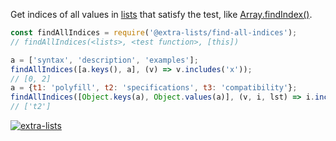 Get indices of all values in [lists] that satisfy the test, like [Array.findIndex()].

```javascript
const findAllIndices = require('@extra-lists/find-all-indices');
// findAllIndices(<lists>, <test function>, [this])

a = ['syntax', 'description', 'examples'];
findAllIndices([a.keys(), a], (v) => v.includes('x'));
// [0, 2]
a = {t1: 'polyfill', t2: 'specifications', t3: 'compatibility'};
findAllIndices([Object.keys(a), Object.values(a)], (v, i, lst) => i.includes('2'));
// ['t2']
```


[![extra-lists](https://i.imgur.com/MCb8pjO.jpg)](https://www.npmjs.com/package/extra-lists)

[lists]: https://www.npmjs.com/package/lists-is
[Array.findIndex()]: https://developer.mozilla.org/en-US/docs/Web/JavaScript/Reference/Global_Objects/Array/findIndex
